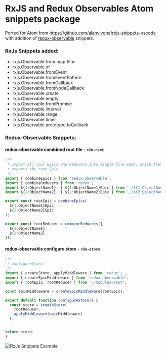 # RxJS and Redux Observables Atom snippets package

Ported for Atom from https://github.com/alanvivona/rxjs-snippets-vscode with addition of [redux-observable](https://github.com/redux-observable/redux-observable) snippets.

### RxJs Snippets added:

 * rxjs.Observable.from.map.filter
 * rxjs.Observable.of
 * rxjs.Observable.fromEvent
 * rxjs.Observable.fromEventPattern
 * rxjs.Observable.fromCallback
 * rxjs.Observable.fromNodeCallback
 * rxjs.Observable.create
 * rxjs.Observable.empty
 * rxjs.Observable.fromPromise
 * rxjs.Observable.interval
 * rxjs.Observable.range
 * rxjs.Observable.timer
 * rxjs.Observable.prototype.toCallback

### Redux-Observable Snippets:

#### redux-observable combined root file - `rdo-root`
```javascript
/**
 * Import all your Epics and Reducers into single file each, which then
 * exports the root Epic
 */
import { combineEpics } from 'redux-observable';
import { combineReducers } from 'redux';
import ${1:ObjectName1}, { ${1:ObjectName1}Epic } from './${1:ObjectName1}';
import ${2:ObjectName2}, { ${2:ObjectName2}Epic } from './${2:ObjectName2}';

export const rootEpic = combineEpics(
  ${1:ObjectName1}Epic,
  ${2:ObjectName2}Epic
);

export const rootReducer = combineReducers({
  ${1:ObjectName1},
  ${2:ObjectName2}
});

```
#### redux-observable configure store - `rdo-store`
```javascript
/**
 * configureStore
 */
import { createStore, applyMiddleware } from 'redux';
import { createEpicMiddleware } from 'redux-observable';
import { rootEpic, rootReducer } from './modules/root';

const epicMiddleware = createEpicMiddleware(rootEpic);

export default function configureStore() {
  const store = createStore(
    rootReducer,
    applyMiddleware(epicMiddleware)
  );


return store;
}

```
![RxJs Snippets Example](https://f.cloud.github.com/assets/69169/2290250/c35d867a-a017-11e3-86be-cd7c5bf3ff9b.gif)
